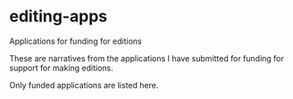 # editing-apps
Applications for funding for editions

These are narratives from the applications I have submitted for funding for support for making editions.

Only funded applications are listed here.
